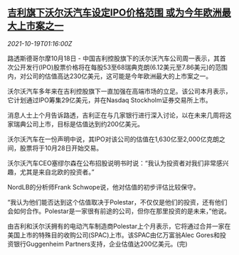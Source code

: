 <!--1634607062000-->
[吉利旗下沃尔沃汽车设定IPO价格范围 或为今年欧洲最大上市案之一](https://cn.reuters.com/article/geely-volvo-1018-mon-idCNKBS2H902J)
------

<div><i>2021-10-19T01:16:00Z</i></div><p>路透斯德哥尔摩10月18日 - 中国吉利控股旗下的沃尔沃汽车公司周一表示，其首次公开发行(IPO)股票价格将在每股53至68瑞典克朗(6.12美元至7.86美元)的范围内，对公司的估值高达230亿美元，这可能是今年欧洲最大的上市案之一。</p><p>沃尔沃汽车多年来在吉利控股旗下一直加强在高端市场的立足。该公司本月表示，它计划通过IPO筹集29亿美元，并在Nasdaq Stockholm证券交易所上市。</p><p>消息人士上个月告诉路透，吉利正在与几家银行进行深入讨论，以在未来几周将这家瑞典公司上市，目标是估值达到约200亿美元。</p><p>沃尔沃汽车在一份声明中说，其IPO对该公司的估值在1,630亿至2,000亿克朗之间，股票将于10月28日开始交易。</p><p>沃尔沃汽车CEO塞缪尔森在公布招股说明书时说：“我认为投资者对我们非常感兴趣，尤其是来自北欧的投资者。”</p><p>NordLB的分析师Frank Schwope说，他对估值的初步评估比较保守。</p><p>“我认为他们能否达到这个估值取决于Polestar，不仅仅是他们的投资，还有他们会如何合作。Polestar是一家很有前途的公司，但你在那里投资的是未来，”他说。</p><p>由吉利和沃尔沃拥有的电动汽车制造商Polestar上个月表示，它将通过合并一家在美国上市的特殊目的收购公司(SPAC)上市。该SPAC由亿万富翁Alec Gores和投资银行Guggenheim Partners支持，企业估值达200亿美元。(完)</p>
